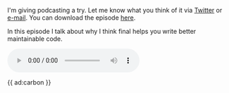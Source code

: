 I'm giving podcasting a try. Let me know what you think of it via [Twitter](*https://twitter.com/brendt_gd) or [e-mail](mailto:brendt@stitcher.io).
You can download the episode [here](*https://www.dropbox.com/s/lx49k6tap6u7ecu/01%20-%20SOLID%2C%20interfaces%20and%20final%20-%20Rant%20With%20Brent.mp3?dl=1).

In this episode I talk about why I think final helps you write better maintainable code. 

<audio
    controls
    src="https://www.dropbox.com/s/lx49k6tap6u7ecu/01%20-%20SOLID%2C%20interfaces%20and%20final%20-%20Rant%20With%20Brent.mp3?raw=1">
</audio>

{{ ad:carbon }}


